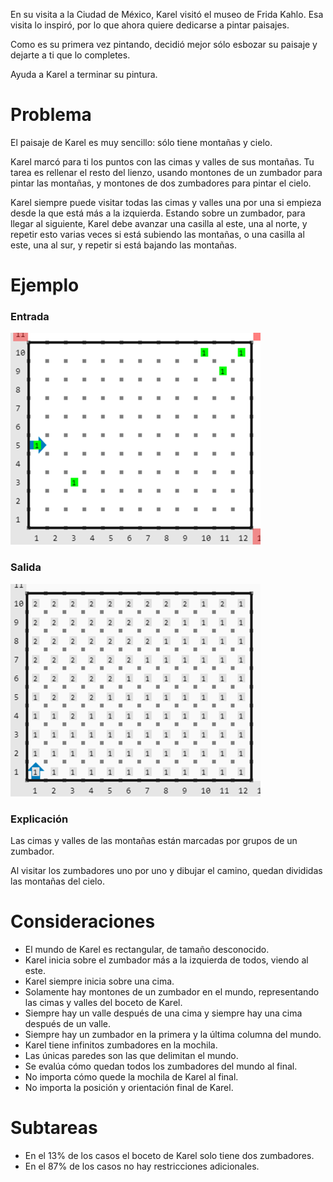 En su visita a la Ciudad de México, Karel visitó el museo de Frida Kahlo.
Esa visita lo inspiró, por lo que ahora quiere dedicarse a pintar paisajes.

Como es su primera vez pintando, decidió mejor sólo esbozar su paisaje
y dejarte a ti que lo completes.

Ayuda a Karel a terminar su pintura.

# Problema

El paisaje de Karel es muy sencillo: sólo tiene montañas y cielo.

Karel marcó para ti los puntos con las cimas y valles de sus montañas.
Tu tarea es rellenar el resto del lienzo, usando montones de un zumbador
para pintar las montañas, y montones de dos zumbadores para pintar el cielo.

Karel siempre puede visitar todas las cimas y valles una por una
si empieza desde la que está más a la izquierda. Estando sobre un
zumbador, para llegar al siguiente, Karel debe avanzar una casilla al
este, una al norte, y repetir esto varias veces si está subiendo las montañas,
o una casilla al este, una al sur, y repetir si está bajando las montañas.

# Ejemplo

### Entrada

![Entrada](entrada.png)

### Salida

![Salida](salida.png)

### Explicación

Las cimas y valles de las montañas están marcadas por grupos de un zumbador.

Al visitar los zumbadores uno por uno y dibujar el camino,
quedan divididas las montañas del cielo.

# Consideraciones

- El mundo de Karel es rectangular, de tamaño desconocido.
- Karel inicia sobre el zumbador más a la izquierda de todos, viendo al este.
- Karel siempre inicia sobre una cima.
- Solamente hay montones de un zumbador en el mundo, representando las cimas y valles del boceto de Karel.
- Siempre hay un valle después de una cima y siempre hay una cima después de un valle.
- Siempre hay un zumbador en la primera y la última columna del mundo.
- Karel tiene infinitos zumbadores en la mochila.
- Las únicas paredes son las que delimitan el mundo.
- Se evalúa cómo quedan todos los zumbadores del mundo al final.
- No importa cómo quede la mochila de Karel al final.
- No importa la posición y orientación final de Karel.

# Subtareas

- En el 13% de los casos el boceto de Karel solo tiene dos zumbadores.
- En el 87% de los casos no hay restricciones adicionales.
